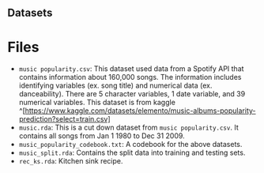 ## Datasets


# Files
- `music popularity.csv`: This dataset used data from a Spotify API that contains information about 160,000 songs. The information includes identifying variables (ex. song title) and numerical data (ex. danceability). There are 5 character variables, 1 date variable, and 39 numerical variables. This dataset is from kaggle ^[https://www.kaggle.com/datasets/elemento/music-albums-popularity-prediction?select=train.csv]
- `music.rda`: This is a cut down dataset from `music popularity.csv`. It contains all songs from Jan 1 1980 to Dec 31 2009. 
- `music_popularity_codebook.txt`: A codebook for the above datasets.
- `music_split.rda`: Contains the split data into training and testing sets.
- `rec_ks.rda`: Kitchen sink recipe.